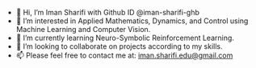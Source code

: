 - 👋 Hi, I’m Iman Sharifi with Github ID @iman-sharifi-ghb
- 👀 I’m interested in Applied Mathematics, Dynamics, and Control using Machine Learning and Computer Vision.
- 🌱 I’m currently learning Neuro-Symbolic Reinforcement Learning.
- 💞️ I’m looking to collaborate on projects according to my skills.
- 📫 Please feel free to contact me at: iman.sharifi.edu@gmail.com

<!---
98210184/98210184 is a ✨ special ✨ repository because its `README.md` (this file) appears on your GitHub profile.
You can click the Preview link to take a look at your changes.
--->

